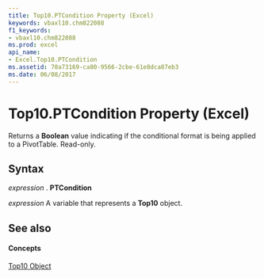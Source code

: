 ```yaml
---
title: Top10.PTCondition Property (Excel)
keywords: vbaxl10.chm822088
f1_keywords:
- vbaxl10.chm822088
ms.prod: excel
api_name:
- Excel.Top10.PTCondition
ms.assetid: 70a73169-ca80-9566-2cbe-61e8dca87eb3
ms.date: 06/08/2017
---
```



# Top10.PTCondition Property (Excel)

Returns a **Boolean** value indicating if the conditional format is being applied to a PivotTable. Read-only.


## Syntax

 _expression_ . **PTCondition**

 _expression_ A variable that represents a **Top10** object.


## See also


#### Concepts


[Top10 Object](top10-object-excel.md)

